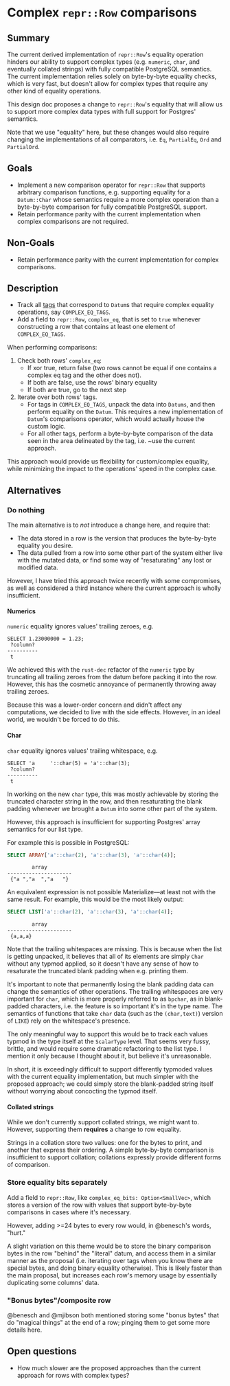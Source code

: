 # Complex `repr::Row` comparisons

## Summary

The current derived implementation of `repr::Row`'s equality operation hinders
our ability to support complex types (e.g. `numeric`, `char`, and eventually
collated strings) with fully compatible PostgreSQL semantics. The current
implementation relies solely on byte-by-byte equality checks, which is very
fast, but doesn't allow for complex types that require any other kind of
equality operations.

This design doc proposes a change to `repr::Row`'s equality that will allow us
to support more complex data types with full support for Postgres' semantics.

Note that we use "equality" here, but these changes would also require changing
the implementations of all comparators, i.e. `Eq`, `PartialEq`, `Ord` and
`PartialOrd`.

## Goals

- Implement a new comparison operator for `repr::Row` that supports arbitrary
comparison functions, e.g. supporting equality for a `Datum::Char` whose
semantics require a more complex operation than a byte-by-byte comparison for
fully compatible PostgreSQL support.
- Retain performance parity with the current implementation when complex
  comparisons are not required.

## Non-Goals

- Retain performance parity with the current implementation for complex comparisons.

## Description

- Track all
  [tags](https://github.com/MaterializeInc/materialize/blob/1907a5681c2737100ddbc78cfd6b194bf165299a/src/repr/src/row.rs#L192)
  that correspond to `Datum`s that require complex equality operations, say
  `COMPLEX_EQ_TAGS`.
-  Add a field to `repr::Row`, `complex_eq`, that is set to `true` whenever
   constructing a row that contains at least one element of `COMPLEX_EQ_TAGS`.

When performing comparisons:
1. Check both rows' `complex_eq`:
    - If xor true, return false (two rows cannot be equal if one contains a
      complex eq tag and the other does not).
    - If both are false, use the rows' binary equality
    - If both are true, go to the next step
1. Iterate over both rows' tags.
    - For tags in `COMPLEX_EQ_TAGS`, unpack the data into `Datums`, and then
      perform equality on the `Datum`. This requires a new implementation of
      `Datum`'s comparisons operator, which would actually house the custom
      logic.
    - For all other tags, perform a byte-by-byte comparison of the data seen in
      the area delineated by the tag, i.e. ~use the current approach.

This approach would provide us flexibility for custom/complex equality, while
minimizing the impact to the operations' speed in the complex case.

## Alternatives

### Do nothing

The main alternative is to _not_ introduce a change here, and require that:
- The data stored in a row is the version that produces the byte-by-byte equality you
desire.
- The data pulled from a row into some other part of the system either live with
  the mutated data, or find some way of "resaturating" any lost or modified data.

However, I have tried this approach twice recently with some compromises, as
well as considered a third instance where the current approach is wholly
insufficient.

#### Numerics
`numeric` equality ignores values' trailing zeroes, e.g.

```
SELECT 1.23000000 = 1.23;
 ?column?
----------
 t
```

We achieved this with the `rust-dec` refactor of the `numeric` type by
truncating all trailing zeroes from the datum before packing it into the row.
However, this has the cosmetic annoyance of permanently throwing away trailing
zeroes.

Because this was a lower-order concern and didn't affect any computations, we
decided to live with the side effects. However, in an ideal world, we wouldn't
be forced to do this.

#### Char

`char` equality ignores values' trailing whitespace, e.g.

```
SELECT 'a     '::char(5) = 'a'::char(3);
 ?column?
----------
 t
```

In working on the new `char` type, this was mostly achievable by storing the
truncated character string in the row, and then resaturating the blank padding
whenever we brought a `Datum` into some other part of the system.

However, this approach is insufficient for supporting Postgres' array
semantics for our list type.

For example this is possible in PostgreSQL:

```sql
SELECT ARRAY['a'::char(2), 'a'::char(3), 'a'::char(4)];
```
```
        array
---------------------
 {"a ","a  ","a   "}
```

An equivalent expression is not possible Materialize––at least not with the same
result. For example, this would be the most likely output:

```sql
SELECT LIST['a'::char(2), 'a'::char(3), 'a'::char(4)];
```
```
        array
---------------------
 {a,a,a}
```

Note that the trailing whitespaces are missing. This is because when the list
is getting unpacked, it believes that all of its elements are simply `Char`
without any typmod applied, so it doesn't have any sense of how to resaturate
the truncated blank padding when e.g. printing them.

It's important to note that permanently losing the blank padding data can change
the semantics of other operations. The trailing whitespaces are very important
for `char`, which is more properly referred to as `bpchar`, as in blank-padded
characters, i.e. the feature is so important it's in the type name. The
semantics of functions that take `char` data (such as the `(char,text)`) version
of `LIKE`) rely on the whitespace's presence.

The only meaningful way to support this would be to track each values typmod in
the type itself at the `ScalarType` level. That seems very fussy, brittle, and
would require some dramatic refactoring to the list type. I mention it only
because I thought about it, but believe it's unreasonable.

In short, it is exceedingly difficult to support differently typmoded values
with the current equality implementation, but much simpler with the proposed
approach; we could simply store the blank-padded string itself without worrying
about concocting the typmod itself.

#### Collated strings

While we don't currently support collated strings, we might want to. However,
supporting them **requires** a change to row equality.

Strings in a collation store two vallues: one for the bytes to print, and
another that express their ordering. A simple byte-by-byte comparison is
insufficient to support collation; collations expressly provide different forms
of comparison.

### Store equality bits separately

Add a field to `repr::Row`, like `complex_eq_bits: Option<SmallVec>`, which
stores a version of the row with values that support byte-by-byte comparisons in
cases where it's necessary.

However, adding >=24 bytes to every row would, in @benesch's words, "hurt."

A slight variation on this theme would be to store the binary comparison bytes
in the row "behind" the "literal" datum, and access them in a similar manner as
the proposal (i.e. iterating over tags when you know there are special bytes,
and doing binary equality otherwise). This is likely faster than the main
proposal, but increases each row's memory usage by essentially duplicating some
columns' data.

### "Bonus bytes"/composite row

@benesch and @mjibson both mentioned storing some "bonus bytes" that do "magical
things" at the end of a row; pinging them to get some more details here.

## Open questions
- How much slower are the proposed approaches than the current approach for rows with complex types?
